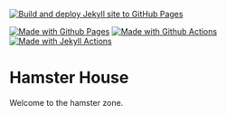 [![Build and deploy Jekyll site to GitHub Pages](https://github.com/Puffinz/hamster-house/workflows/.github/workflows/github-pages.yml/badge.svg)](https://github.com/Puffinz/hamster-house/actions)

[![Made with Github Pages](https://img.shields.io/badge/Made_with-GitHub_Pages-blue.svg)](https://pages.github.com/)
[![Made with Github Actions](https://img.shields.io/badge/Made_with-GitHub_Actions-blue.svg)](https://help.github.com/en/actions)
[![Made with Jekyll Actions](https://img.shields.io/badge/Jekyll_Actions-2.0.4-blue.svg)](https://github.com/marketplace/actions/jekyll-actions)

# Hamster House

Welcome to the hamster zone.
